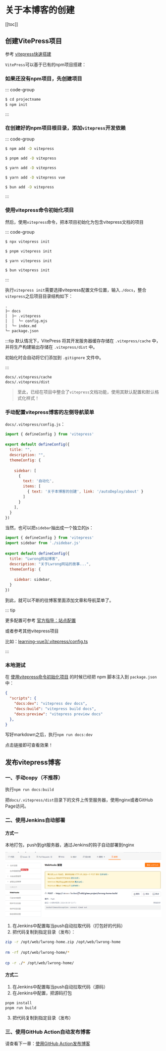# 关于本博客的创建

[[toc]]

## 创建VitePress项目

参考 [vitepress快速搭建](https://vitepress.dev/zh/guide/getting-started)

`VitePress`可以基于已有的npm项目搭建：

### 如果还没有npm项目，先创建项目

::: code-group
```sh [npm]
$ cd projectname
$ npm init
```
:::

### 在创建好的npm项目根目录，添加`vitepress`开发依赖

::: code-group

```sh [npm]
$ npm add -D vitepress
```

```sh [pnpm]
$ pnpm add -D vitepress
```

```sh [yarn]
$ yarn add -D vitepress
```

```sh [yarn (pnp)]
$ yarn add -D vitepress vue
```

```sh [bun]
$ bun add -D vitepress
```

:::

### 使用vitepress命令初始化项目

然后，使用`vitepress`命令，把本项目初始化为包含vitepress文档的项目

::: code-group

```sh [npm]
$ npx vitepress init
```

```sh [pnpm]
$ pnpm vitepress init
```

```sh [yarn]
$ yarn vitepress init
```

```sh [bun]
$ bun vitepress init
```

:::

执行`vitepress init`需要选择vitepress配置文件位置，输入`./docs`，整合`vitepress`之后项目目录结构如下：

```
.
├─ docs
│  ├─ .vitepress
│  │  └─ config.mjs
│  └─ index.md
└─ package.json
```

:::tip
默认情况下，VitePress 将其开发服务器缓存存储在 `.vitepress/cache` 中，并将生产构建输出存储在 `.vitepress/dist` 中。

初始化时会自动将它们添加到 `.gitignore` 文件中。

:::

```.gitignore
docs/.vitepress/cache
docs/.vitepress/dist
```


> 至此，已经在项目中整合了`vitepress`文档功能，使用其默认配置和默认格式化样式！


### 手动配置vitepress博客的左侧导航菜单

`docs/.vitepress/config.js`：

```js
import { defineConfig } from 'vitepress'

export default defineConfig({
  title: "",
  description: "",
  themeConfig: {

    sidebar: [
      {
        text: '自动化',
        items: [
          { text: '关于本博客的创建', link: '/autoDeploy/about' }
        ]
      }
    ],
  }
})

```

当然，也可以把`sidebar`抽出成一个独立的js：

```js
import { defineConfig } from 'vitepress'
import sidebar from './sidebar.js'

export default defineConfig({
  title: "Lwrong网站博客",
  description: "关于Lwrong网站的故事...",
  themeConfig: {

    sidebar: sidebar,
  }
})

```

到此，就可以不断的往博客里面添加文章和导航菜单了。

::: tip

更多配置可参考 [官方指导：站点配置](https://vitepress.dev/zh/reference/site-config)

或者参考其他vitepress项目

比如：[learning-vue3/.vitepress/config.ts](https://github.com/chengpeiquan/learning-vue3/blob/main/.vitepress/config.ts)

:::


### 本地测试

在  [使用vitepress命令初始化项目](#使用vitepress命令初始化项目) 的时候已经把 npm 脚本注入到 `package.json` 中：

```json
{
  "scripts": {
    "docs:dev": "vitepress dev docs",
    "docs:build": "vitepress build docs",
    "docs:preview": "vitepress preview docs"
  },
}
```

写好markdown之后，执行`npm run docs:dev`

点击链接即可查看效果！

## 发布vitepress博客

### 一、手动copy（不推荐）

执行`npm run docs:build`

把`docs/.vitepress/dist`目录下的文件上传至服务器，使用nginx或者GitHub Page访问。

### 二、使用Jenkins自动部署

#### 方式一

本地打包，push到git服务器，通过Jenkins的钩子自动部署到nginx

<img src="../assets/images/gitee-webhook.png">

1. 在Jenkins中配置每当push自动拉取代码（打包好的代码）
2. 把代码复制到指定目录（发布）：
```bash
zip -r /opt/web/lwrong-home.zip /opt/web/lwrong-home

rm -rf /opt/web/lwrong-home/*

cp -r ./* /opt/web/lwrong-home/
```

#### 方式二

1. 在Jenkins中配置每当push自动拉取代码（源码）
2. 在Jenkins中配置，把源码打包
```
pnpm install
pnpm run build
```
3. 把代码复制到指定目录（发布）

### 三、使用GitHub Action自动发布博客

请查看下一章：[使用GitHub Action发布博客](../autoDeploy/deploy-by-github-action)
